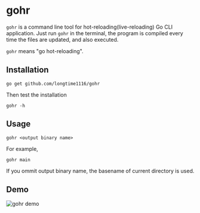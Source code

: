# gohr

`gohr` is a command line tool for hot-reloading(live-reloading) Go CLI application.
Just run `gohr` in the terminal, the program is compiled every time the files are updated, and also executed.

`gohr` means "go hot-reloading".

## Installation

```shell
go get github.com/longtime1116/gohr
```

Then test the installation

```shell
gohr -h
```

## Usage

```shell
gohr <output binary name>
```

For example,

```shell
gohr main
```

If you ommit output binary name, the basename of current directory is used.

## Demo

![gohr demo](https://raw.githubusercontent.com/wiki/longtime1116/gohr/images/gohr.gif)
